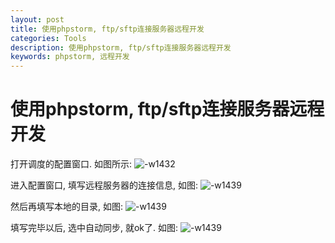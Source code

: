 ```yaml
---
layout: post
title: 使用phpstorm, ftp/sftp连接服务器远程开发
categories: Tools
description: 使用phpstorm, ftp/sftp连接服务器远程开发
keywords: phpstorm, 远程开发
---
```


# 使用phpstorm, ftp/sftp连接服务器远程开发

打开调度的配置窗口. 如图所示:
![-w1432](/images/posts/14868884369530.jpg)

进入配置窗口, 填写远程服务器的连接信息, 如图: 
![-w1439](/images/posts/14868885284007.jpg)

然后再填写本地的目录, 如图: 
![-w1439](/images/posts/14868885779597.jpg)

填写完毕以后, 选中自动同步, 就ok了. 如图: 
![-w1439](/images/posts/14868886391653.jpg)







